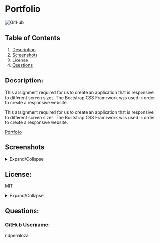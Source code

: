 # Portfolio

![GitHub](https://img.shields.io/badge/license-MIT-green)

## Table of Contents
  1.  [Description](#Description)
  2.  [Screenshots](#Screenshots)
  2.  [License](#License)
  3.  [Questions](#Questions)

## Description: 
This assignment required for us to create an application that is responsive to different screen sizes. The Bootstrap CSS Framework was used in order to create a responsive website.

This assignment required for us to create an application that is responsive to different screen sizes. The Bootstrap CSS Framework was used in order to create a responsive website.

[Portfolio](https://ndpenaloza.github.io/portfolio/)

## Screenshots

<details>

<summary>Expand/Collapse</summary>

![About me](./assets/images/aboutme.png)

![Portfolio](./assets/images/portfolio.png)

![Contact](./assets/images/contact.png)

</details>

## License:
[MIT](https://opensource.org/licenses/MIT)

<details>

<summary>Expand/Collapse</summary>

Copyright (c) 2021 Nick D. Penaloza

Permission is hereby granted, free of charge, to any person obtaining a copy
of this software and associated documentation files (the "Software"), to deal
in the Software without restriction, including without limitation the rights
to use, copy, modify, merge, publish, distribute, sublicense, and/or sell
copies of the Software, and to permit persons to whom the Software is
furnished to do so, subject to the following conditions:

The above copyright notice and this permission notice shall be included in all
copies or substantial portions of the Software.

THE SOFTWARE IS PROVIDED "AS IS", WITHOUT WARRANTY OF ANY KIND, EXPRESS OR
IMPLIED, INCLUDING BUT NOT LIMITED TO THE WARRANTIES OF MERCHANTABILITY,
FITNESS FOR A PARTICULAR PURPOSE AND NONINFRINGEMENT. IN NO EVENT SHALL THE
AUTHORS OR COPYRIGHT HOLDERS BE LIABLE FOR ANY CLAIM, DAMAGES OR OTHER
LIABILITY, WHETHER IN AN ACTION OF CONTRACT, TORT OR OTHERWISE, ARISING FROM,
OUT OF OR IN CONNECTION WITH THE SOFTWARE OR THE USE OR OTHER DEALINGS IN THE
SOFTWARE.

</details>

## Questions:
### GitHub Username:
ndpenaloza